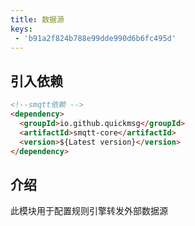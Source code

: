 ```yaml
---
title: 数据源
keys:
 - 'b91a2f824b788e99dde990d6b6fc495d'
---
```



## 引入依赖

```markdown
<!--smqtt依赖 -->
<dependency>
  <groupId>io.github.quickmsg</groupId>
  <artifactId>smqtt-core</artifactId>
  <version>${Latest version}</version>
</dependency>
```

##  介绍

此模块用于配置规则引擎转发外部数据源
